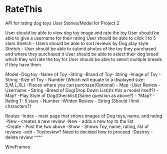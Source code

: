 # RateThis
API for rating dog toys
User Stories/Model for  Project 2

User should be able to view dog toy image and rate the toy
User should be able to give a username for their rating
User should be able to click 1 to 5 stars
 Stretch - Users should be able to sort reviews by Dog play style
 Stretch - User should be able to submit photos of the toy they purchased and where they purchased it
User should be able to select their dog breed which they will rate the toy for
User should be able to select multiple breeds if they have them


Model
-Dog toy
	-Name of Toy -String
	-Brand of Toy- String
	-Image of Toy - String
 	-Size of Toy - Number (Which will equate to a displayed size: S,M,L,XL)
	-Places where you can purchase(Optional) - Map
-User Review
	-Username - String
	-Breed of Dog(Drop Down List)(Is this a model itself?)  - Map?
	-Play Style of Dog(Checklist)(Same question as above?) - ?Map?
	-Rating 1- 5 stars - Number
	-Written Review - String (Should I limit characters?)

Routes
-Index - main page that shows images of Dog toys, name, and rating
-New - creates a new review
-New - adds a new toy to the list   
-Create  - Post the two above
-Show - Shows Toy, name, rating, list of reviews
-edit  - Toy/review? Need to decided how to proceed
-Destroy - delete review ^^^^

WireFrames

